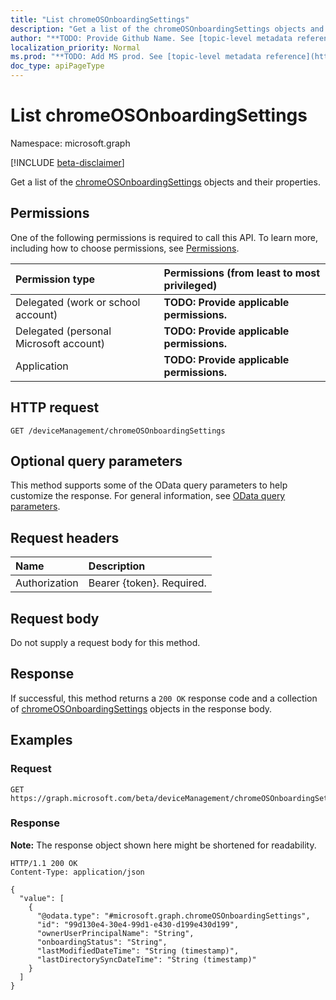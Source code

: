 ```yaml
---
title: "List chromeOSOnboardingSettings"
description: "Get a list of the chromeOSOnboardingSettings objects and their properties."
author: "**TODO: Provide Github Name. See [topic-level metadata reference](https://msgo.azurewebsites.net/add/document/guidelines/metadata.html#topic-level-metadata)**"
localization_priority: Normal
ms.prod: "**TODO: Add MS prod. See [topic-level metadata reference](https://msgo.azurewebsites.net/add/document/guidelines/metadata.html#topic-level-metadata)**"
doc_type: apiPageType
---
```


# List chromeOSOnboardingSettings
Namespace: microsoft.graph

[!INCLUDE [beta-disclaimer](../../includes/beta-disclaimer.md)]

Get a list of the [chromeOSOnboardingSettings](../resources/chromeosonboardingsettings.md) objects and their properties.

## Permissions
One of the following permissions is required to call this API. To learn more, including how to choose permissions, see [Permissions](/graph/permissions-reference).

|Permission type|Permissions (from least to most privileged)|
|:---|:---|
|Delegated (work or school account)|**TODO: Provide applicable permissions.**|
|Delegated (personal Microsoft account)|**TODO: Provide applicable permissions.**|
|Application|**TODO: Provide applicable permissions.**|

## HTTP request

<!-- {
  "blockType": "ignored"
}
-->
``` http
GET /deviceManagement/chromeOSOnboardingSettings
```

## Optional query parameters
This method supports some of the OData query parameters to help customize the response. For general information, see [OData query parameters](/graph/query-parameters).

## Request headers
|Name|Description|
|:---|:---|
|Authorization|Bearer {token}. Required.|

## Request body
Do not supply a request body for this method.

## Response

If successful, this method returns a `200 OK` response code and a collection of [chromeOSOnboardingSettings](../resources/chromeosonboardingsettings.md) objects in the response body.

## Examples

### Request
<!-- {
  "blockType": "request",
  "name": "list_chromeosonboardingsettings"
}
-->
``` http
GET https://graph.microsoft.com/beta/deviceManagement/chromeOSOnboardingSettings
```


### Response
**Note:** The response object shown here might be shortened for readability.
<!-- {
  "blockType": "response",
  "truncated": true,
  "@odata.type": "Collection(microsoft.graph.chromeOSOnboardingSettings)"
}
-->
``` http
HTTP/1.1 200 OK
Content-Type: application/json

{
  "value": [
    {
      "@odata.type": "#microsoft.graph.chromeOSOnboardingSettings",
      "id": "99d130e4-30e4-99d1-e430-d199e430d199",
      "ownerUserPrincipalName": "String",
      "onboardingStatus": "String",
      "lastModifiedDateTime": "String (timestamp)",
      "lastDirectorySyncDateTime": "String (timestamp)"
    }
  ]
}
```

